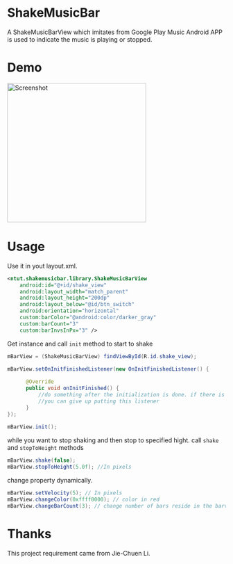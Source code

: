 ShakeMusicBar
=============

A ShakeMusicBarView which imitates from Google Play Music Android APP is used to indicate the music is playing or stopped. 

Demo
==
<img src="https://raw.github.com/zhang699/ShakeMusicBar/master/image/preview2.PNG" width="320" alt="Screenshot"/>


Usage
==
Use it in yout layout.xml.
```xml
<ntut.shakemusicbar.library.ShakeMusicBarView
    android:id="@+id/shake_view"
    android:layout_width="match_parent"
    android:layout_height="200dp"
    android:layout_below="@id/btn_switch"
    android:orientation="horizontal"
    custom:barColor="@android:color/darker_gray"
    custom:barCount="3"
    custom:barInvsInPx="3" />
```

Get instance and call `init` method to start to shake
```java
mBarView = (ShakeMusicBarView) findViewById(R.id.shake_view);
	
mBarView.setOnInitFinishedListener(new OnInitFinishedListener() {

      @Override
      public void onInitFinished() {
          //do something after the initialization is done. if there is nothings to do, 
          //you can give up putting this listener
      }
});
		
mBarView.init();
```
while you want to stop shaking and then stop to specified hight.
call `shake` and `stopToHeight` methods

```java
mBarView.shake(false);
mBarView.stopToHeight(5.0f); //In pixels
```

change property dynamically.
```java
mBarView.setVelocity(5); // In pixels
mBarView.changeColor(0xffff0000); // color in red
mBarView.changeBarCount(3); // change number of bars reside in the barview to 3
```

Thanks
==
This project requirement came from Jie-Chuen Li.
